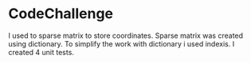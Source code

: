 # CodeChallenge
I used to sparse matrix to store coordinates.
Sparse matrix was created using dictionary.
To simplify the work with dictionary i used indexis.
I created 4 unit tests.
